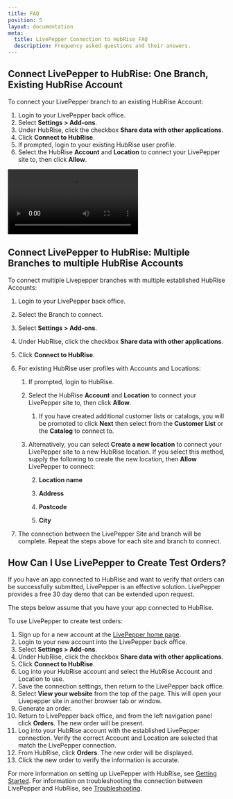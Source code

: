 ```yaml
---
title: FAQ
position: 5
layout: documentation
meta:
  title: LivePepper Connection to HubRise FAQ
  description: Frequency asked questions and their answers.
---
```


## Connect LivePepper to HubRise: One Branch, Existing HubRise Account

To connect your LivePepper branch to an existing HubRise Account:

1. Login to your LivePepper back office.
2. Select **Settings > Add-ons**.
3. Under HubRise, click the checkbox **Share data with other applications**.
4. Click **Connect to HubRise**.
5. If prompted, login to your existing HubRise user profile.
6. Select the HubRise **Account** and **Location** to connect your LivePepper site to, then click **Allow**.

<video controls title="Connect to HubRise">
  <source src="../images/008-connect-hubrise.webm" type="video/webm"/>
</video>

## Connect LivePepper to HubRise: Multiple Branches to multiple HubRise Accounts

To connect multiple Livepepper branches with multiple established HubRise Accounts:

1. Login to your LivePepper back office.
2. Select the Branch to connect.
3. Select **Settings > Add-ons**.
4. Under HubRise, click the checkbox **Share data with other applications**.
5. Click **Connect to HubRise**.
6. For existing HubRise user profiles with Accounts and Locations:

   1. If prompted, login to HubRise.

   2. Select the HubRise **Account** and **Location** to connect your LivePepper site to, then click **Allow**.

      1. If you have created additional customer lists or catalogs, you will be promoted to click **Next** then select from the **Customer List** or the **Catalog** to connect to.

   3. Alternatively, you can select **Create a new location** to connect your LivePepper site to a new HubRise location. If you select this method, supply the following to create the new location, then **Allow** LivePepper to connect:

      2. **Location name**

      3. **Address**

      4. **Postcode**

      5. **City**

7. The connection between the LivePepper Site and branch will be complete. Repeat the steps above for each site and branch to connect.

## How Can I Use LivePepper to Create Test Orders?

If you have an app connected to HubRise and want to verify that orders can be successfully submitted, LivePepper is an effective solution. LivePepper provides a free 30 day demo that can be extended upon request.

The steps below assume that you have your app connected to HubRise.

To use LivePepper to create test orders:

1. Sign up for a new account at the [LivePepper home page](https://www.livepepper.com/).
2. Login to your new account into the LivePepper back office.
3. Select **Settings > Add-ons**.
4. Under HubRise, click the checkbox **Share data with other applications**.
5. Click **Connect to HubRise**.
6. Log into your HubRise account and select the HubRise Account and Location to use.
7. Save the connection settings, then return to the LivePepper back office.
8. Select **View your website** from the top of the page. This will open your Livepepper site in another browser tab or window.
9. Generate an order.
10. Return to LivePepper back office, and from the left navigation panel click **Orders**. The new order will be present.
11. Log into your HubRise account with the established LivePepper connection. Verify the correct Account and Location are selected that match the LivePepper connection.
12. From HubRise, click **Orders**. The new order will be displayed.
13. Click the new order to verify the information is accurate.

For more information on setting up LivePepper with HubRise, see [Getting Started](../gettingstarted/). For information on troubleshooting the connection between LivePepper and HubRise, see [Troubleshooting](../troubleshooting/).
